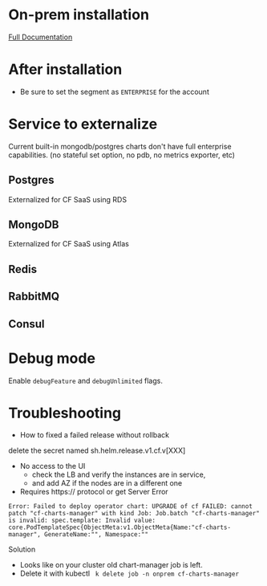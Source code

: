# On-prem installation

[Full Documentation](https://codefresh.io/docs/docs/administration/codefresh-on-prem/)

# After installation

* Be sure to set the segment as `ENTERPRISE` for the account

# Service to externalize

Current built-in mongodb/postgres charts don't have full enterprise capabilities.
(no stateful set option, no pdb, no metrics exporter, etc)

## Postgres

Externalized for CF SaaS using RDS

## MongoDB

Externalized for CF SaaS using Atlas

## Redis
## RabbitMQ
## Consul

# Debug mode

Enable `debugFeature` and `debugUnlimited` flags.

# Troubleshooting

* How to fixed a failed release without rollback

delete the secret named sh.helm.release.v1.cf.v[XXX]

* No access to the UI
  * check the LB and verify the instances are in service,
  * and add AZ if the nodes are in a different one
* Requires https:// protocol or get Server Error


```
Error: Failed to deploy operator chart: UPGRADE of cf FAILED: cannot patch "cf-charts-manager" with kind Job: Job.batch "cf-charts-manager" is invalid: spec.template: Invalid value: core.PodTemplateSpec{ObjectMeta:v1.ObjectMeta{Name:"cf-charts-manager", GenerateName:"", Namespace:""
```

Solution

* Looks like on your cluster old chart-manager job is left.
* Delete it with kubectl
``` k delete job -n onprem cf-charts-manager```

